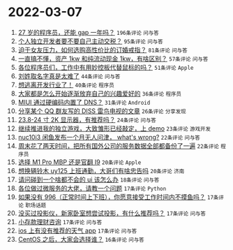 # 2022-03-07

1. [27 岁的程序员，还能 gap 一年吗？](https://www.v2ex.com/t/838481) `196条评论` `问与答`
1. [个人独立开发者要不要自己主动交税？](https://www.v2ex.com/t/838496) `95条评论` `问与答`
1. [迫于女友压力，如何选购高性价比的订婚戒指？](https://www.v2ex.com/t/838582) `81条评论` `问与答`
1. [一直搞不懂，资产 1kw 和纯流动现金 1kw，有啥区别？](https://www.v2ex.com/t/838513) `57条评论` `问与答`
1. [各位程序员们，工作中有用妙控板代替鼠标的吗？](https://www.v2ex.com/t/838551) `51条评论` `Apple`
1. [刘姓取名字真是太难了](https://www.v2ex.com/t/838596) `44条评论` `问与答`
1. [想逃离开发行业了！](https://www.v2ex.com/t/838623) `40条评论` `程序员`
1. [大家都是怎么开始逐渐放弃自己的兴趣爱好的](https://www.v2ex.com/t/838599) `36条评论` `程序员`
1. [MIUI 通过硬编码内置了 DNS？](https://www.v2ex.com/t/838579) `31条评论` `Android`
1. [分享某个 QQ 群友写的 DISS 雷鸟电视的文章](https://www.v2ex.com/t/838480) `26条评论` `分享发现`
1. [23.8-24 寸 2K 显示器，有推荐吗？](https://www.v2ex.com/t/838479) `24条评论` `问与答`
1. [继续推进我的独立游戏，大致雏形已经敲定，上 demo](https://www.v2ex.com/t/838544) `23条评论` `游戏开发`
1. [nuc10i3 闲鱼发布一个月无人问津， what's wrong?](https://www.v2ex.com/t/838572) `22条评论` `问与答`
1. [周末花了两天时间，把所有国外公司的服务数据全部都备份了一遍](https://www.v2ex.com/t/838553) `22条评论` `程序员`
1. [选择 M1 Pro MBP 还是官翻 I9](https://www.v2ex.com/t/838503) `20条评论` `Apple`
1. [想换辆铃木 uy125 上班通勤，大哥们有啥忠告吗](https://www.v2ex.com/t/838483) `20条评论` `济南`
1. [请问碰到一个啥都不会的 ui 该怎么办](https://www.v2ex.com/t/838489) `18条评论` `问与答`
1. [各位做过微服务的大佬，请教一个问题](https://www.v2ex.com/t/838613) `17条评论` `Python`
1. [如果没有 996（正常时间上下班），你愿意接受工作时间内不摸鱼吗？](https://www.v2ex.com/t/838557) `17条评论` `职场话题`
1. [没买过投影仪，新家卧室想尝试投影，有什么推荐吗？](https://www.v2ex.com/t/838547) `17条评论` `问与答`
1. [小存款理财咨询](https://www.v2ex.com/t/838539) `17条评论` `问与答`
1. [ios 上有没有推荐的天气 app](https://www.v2ex.com/t/838532) `17条评论` `问与答`
1. [CentOS 之后，大家会选择谁？](https://www.v2ex.com/t/838516) `16条评论` `问与答`

